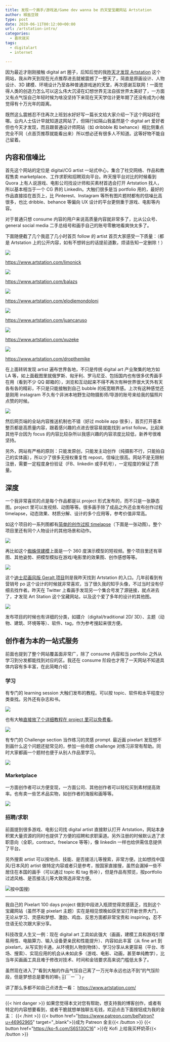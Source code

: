 ```yaml
---
title: 发现一个画手/游戏迷/Game dev wanna be 的天堂宝藏网站 Artstation
author: 椒盐豆豉
type: post
date: 2020-06-11T00:12:00+00:00
url: /artstation-intro/
categories:
  - 喜欢就买
tags:
  - digitalart
  - internet

---
```

因为最近才刚刚接触 digital art 圈子，后知后觉的我[昨天才发现 Artstation](https://www.douban.com/people/mfcndw/status/2986922377/) 这个网站，我从昨天到现在光点推荐进去就被震撼了一整天了，简直是原画设计、人物设计、3D 建模、环境设计乃至各种普通游戏迷的天堂，再次感谢互联网！一面觉得人类的创造力怎么可以这么伟大沉浸在幻想世界无法自拔世界太美好了，一方面又有点气馁自己年轻时候为啥没坚持下来现在天天学估计更年期了还没有成为小触觉得有十万光年的距离。

既然这么震撼忍不住再次上班划水好好写一篇长文给大家介绍一下这个网站好在哪。业内人士估计早就知道这网站了，但隔行如隔山我虽然是个 digital art 爱好者但也今天才发现，而且跟普通设计师网站（如 dribbble 和 behance）相比侧重点完全不同（点首页推荐就能看出来）所以想必还有很多人不知道。这等好物不能自己留着。

## 内容和信噪比

首先这个网站的定位是 digital/CG artist 一站式中心，集合了社交网络、作品和教程售卖 marketplace、工作求职和招聘双向平台。昨天搜平台对比的时候看到 Quora 上有人说游戏、电影公司找设计师和买素材首选会打开 Artstation 找人，所以基本相当于一个 CG 界的 LinkedIn。大触们很多是当 portfolio 用的，最好的作品直接挂在首页上，比 Pinterest、Instagram 等所有图片题材都有的信噪比高很多，也比 dribble、behance 等偏向 UX 设计的平台更侧重于游戏、电影等内容。

对于普通只想 consume 内容的用户来说高质量内容就非常多了，比从公众号、general social media 二手总结号和画手自己的账号零散地看爽快太多了。

下面随便截了几个我逛了几小时首页 follow 的 artist 首页大家感受一下质量：（都是 Artstation 上的公开内容，如有不想转出的话提前道歉，烦请告知一定删除！）

![](https://blog.douchi.space/wp-content/uploads/2020/12/Screen-Shot-2020-12-21-at-5.14.49-PM-1024x955.png)

https://www.artstation.com/limonick

![](https://blog.douchi.space/wp-content/uploads/2020/12/Screen-Shot-2020-12-21-at-5.15.21-PM-1024x981.png)

https://www.artstation.com/balazs

![](https://blog.douchi.space/wp-content/uploads/2020/12/Screen-Shot-2020-12-21-at-5.16.00-PM-1024x957.png)

https://www.artstation.com/elodiemondoloni

![](https://blog.douchi.space/wp-content/uploads/2020/12/Screen-Shot-2020-12-21-at-5.16.35-PM-1024x980.png)

https://www.artstation.com/juancaruso

![](https://blog.douchi.space/wp-content/uploads/2020/12/Screen-Shot-2020-12-21-at-5.17.37-PM-1024x992.png)

https://www.artstation.com/xuzeke

![](https://blog.douchi.space/wp-content/uploads/2020/12/Screen-Shot-2020-12-21-at-5.18.12-PM-1024x978.png)

https://www.artstation.com/dropthemike

在上面转转发现 artist 遍布世界各地，不只是传统 digital art 产业聚集的地方如 LA 等，如上面截图里就俄罗斯、匈牙利、罗马尼亚、包括国内也有很多优秀画手在用（看到不少 QQ 邮箱的），浏览和互动起来不得不再次有种世界很大天外有天各有各的精彩，不只是只能接触到自己 bubble 的拓宽眼界感。上次有这种感觉还是刚用 instagram 不久有个非洲本地野生动物摄影师/导游的账号来给我的猫照片点赞的时候。

![](https://blog.douchi.space/wp-content/uploads/2020/12/Screen-Shot-2020-12-21-at-5.19.41-PM-1024x978.png)

然后网页端的全站内容推送机制也不错（好过 mobile app 很多），首页打开基本整页都是高质量内容，跟着感兴趣的点进去很容易就能找到 artist follow。比起来其他平台因为 focus 的内容比较杂所以我感兴趣的内容浓度比较低，新养号很难坚持。

另外，网站有严格的原则：只能发原创，只能发主动创作（纯摄影不行，只能拍自己的实体画），所以少了很多无授权重复性 repost，信噪比很高。网站不是无限制注册，需要一定程度身份验证（FB、linkedin 或手机号），一定程度的保证了质量。

## 深度

一个我非常喜欢的点是每个作品都是以 project 形式发布的，而不只是一张静态图。project 里可以发视频、动图等等。很多画手除了成品之外还会发布创作过程 timelapse，动态效果、材质分解、设计的多个应用等，参考价值非常高。

如这个项目的一系列图都有[简单的创作过程 timelapse](https://www.artstation.com/artwork/GXAmBd)（下面是一张动图）。整个项目里还有同个人物设计的其他场景和动作。

![](https://blog.douchi.space/wp-content/uploads/2020/12/Screen-Shot-2020-12-21-at-5.20.25-PM-1024x972.png)

再比如这个[蜘蛛侠建模](https://www.artstation.com/artwork/xzeQ4m)上面是一个 360 度演示模型的短视频。整个项目里还有草图、其他姿势、把模型模拟在游戏/电影里的效果图、创作感想等等。

![](https://blog.douchi.space/wp-content/uploads/2020/12/Screen-Shot-2020-12-21-at-5.20.50-PM-1024x995.png)

这个[迪士尼画风版 Geralt 项目](https://www.artstation.com/artwork/GAgkB)则是我昨天找到 Artstation 的入口。几年前看到有营销号 po 这个设计的时候就非常喜欢，当了很久我的知乎头像，不过当时没有仔细去找作者。昨天在 Twitter 上看画手发现另一个集合号发了源链接，就点进去了，才发现 Art Station 这个宝藏网站，以及这个爱了多年的设计的其他图。

![](https://blog.douchi.space/wp-content/uploads/2020/12/Screen-Shot-2020-12-21-at-5.21.22-PM-1024x910.png)

发布项目的时候也有详细的分类，如媒介（digital/traditional 2D/ 3D）、主题（动物、建筑、环境等等）、软件、tag，作为参考搜起来很方便。

## 创作者为本的一站式服务

前面也提到了整个网站覆盖面非常广，除了 consume 内容和当 portfolio 之外从学习到分发都能找到对应的区。我还在 consume 阶段也才用了一天网站不知道具体内容有多丰富，在此简略介绍：

### 学习

有专门的 learning session 大触们发布的教程。可以按 topic、软件和水平程度分类查找。另外还有杂志和书。

![](https://blog.douchi.space/wp-content/uploads/2020/12/Screen-Shot-2020-12-21-at-5.21.46-PM-1021x1024.png)

也有大触[直接放了个详细教程在 project 里可以免费看](https://www.artstation.com/artwork/2xRrVB)。

![](https://blog.douchi.space/wp-content/uploads/2020/12/Screen-Shot-2020-12-21-at-5.22.13-PM-1024x926.png)

有专门的 Challenge section 当作练习的灵感 prompt. 最近画 pixelart 发现想不到画什么这个问题还挺常见的，参加一些命题 challenge 对练习非常有帮助。同时大家都画一个题材也便于从别人作品里学习。

![](https://blog.douchi.space/wp-content/uploads/2020/12/Screen-Shot-2020-12-21-at-5.22.25-PM-1024x781.png)

### Marketplace

一方面创作者可以方便变现，一方面公司、其他创作者可以轻松买到素材提高效率。也有卖一些艺术品实物，如创作者的海报和画等等。

![](https://blog.douchi.space/wp-content/uploads/2020/12/Screen-Shot-2020-12-21-at-5.22.44-PM-1024x1024.png)

### 招聘/求职

前面提到很多游戏、电影公司找 digital artist 直接默认打开 Artstation，网站本身积累大量资源的同时也提供了方便的招聘和求职渠道。另外注册的时候默认选了求职意向（全职，contract，freelance 等等），像 linkedin 一样也给供需信息提供了平台。

另外搜索 artist 可以按地点、技能、是否接活儿等搜索，非常方便。比如想找中国风/日本风的 artist 做特定内容或者只是参考，按国家直接搜，虽然会漏掉一些不居住在本国的画手（可以通过 topic 和 tag 弥补），但是作品有预览，按portfolio 过滤风格、是否接活儿等大致筛选非常方便。

![按中国搜](https://blog.douchi.space/wp-content/uploads/2020/12/Screen-Shot-2020-12-21-at-5.23.01-PM-1024x992.png))

---

我自己的 Pixelart 100 days project 做到中段进入瓶颈觉得灵感匮乏，找到这个宝藏网站（虽然不是 pixelart 主题）实在是相见恨晚如获至宝打开新世界大门，无论从学习、灵感和梦想、激励、鸡血、反思方面都非常宝贵和 inspiring，忍不住语无伦次跟大家分享。

科技改变人生又一例：现在 digital art 工具如此强大（画画，建模工具和游戏引擎易用性、电脑算力、输入设备更亲民和性能提升）、内容如此丰富（从 fine art 到 pixelart，从写实到卡通，从环境到人物到物体）、学习分享从未更容易（平台、市场、搜索）、实现应用的机会从未如此多（游戏、电影、动画，甚至单纯教学），比当年买画画工具且难于修改对技术、时间和金钱要求高来说门槛低太多了。

虽然现在进入了“看到大触的作品气馁自己离了一万光年永远也达不到“的气馁阶段，但是梦想总是要有的嘛┐=͟͟͞͞(￣ー￣)┌

讲了那么多都不如自己点进去一看： https://www.artstation.com/

---
{{< hint danger >}}
如果您觉得本文对您有帮助，想支持我的博客创作，或者有特定的内容想要看到，或者干脆就想单独聊五毛钱，欢迎点击下面按钮成为我的金主：
{{< /hint >}}
{{< button href="https://www.patreon.com/bePatron?u=46962965" target="_blank">}}成为 Patreon 金主{{< /button >}}
{{< button href="https://ko-fi.com/S6S130C16" >}}在 Kofi 上给我买杯奶茶{{< /button >}}